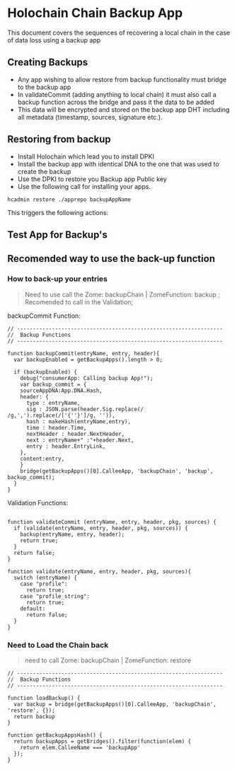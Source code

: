 # Holochain Chain Backup App
This document covers the sequences of recovering a local chain in the case of data loss using a backup app

## Creating Backups
- Any app wishing to allow restore from backup functionality must bridge to the backup app
- In validateCommit (adding anything to local chain) it must also call a backup function across the bridge and pass it the data to be added
- This data will be encrypted and stored on the backup app DHT including all metadata (timestamp, sources, signature etc.).


## Restoring from backup
- Install Holochain which lead you to install DPKI
- Install the backup app with identical DNA to the one that was used to create the backup
- Use the DPKI to restore you Backup app Public key
- Use the following call for installing your apps.  
```
hcadmin restore ./apprepo backupAppName
```
This triggers the following actions:

## Test App for Backup's

## Recomended way to use the back-up function

### How to back-up your entries

> Need to use call the Zome: backupChain | ZomeFunction: backup ;
> Recomended to call in the Validation;

backupCommit Function:
~~~
// -----------------------------------------------------------------
//  Backup Functions
// -----------------------------------------------------------------

function backupCommit(entryName, entry, header){
  var backupEnabled = getBackupApps().length > 0;

  if (backupEnabled) {
    debug("consumerApp: Calling backup App!");
    var backup_commit = {
    sourceAppDNA:App.DNA.Hash,
    header: {
      type : entryName,
      sig : JSON.parse(header.Sig.replace(/ /g,',').replace(/['{''}']/g, '')),
      hash : makeHash(entryName,entry),
      time : header.Time,
      nextHeader : header.NextHeader,
      next : entryName+" :"+header.Next,
      entry : header.EntryLink,
    },
    content:entry,
    }
    bridge(getBackupApps()[0].CalleeApp, 'backupChain', 'backup', backup_commit);
  }
}
~~~


Validation Functions:
~~~

function validateCommit (entryName, entry, header, pkg, sources) {
  if (validate(entryName, entry, header, pkg, sources)) {
    backup(entryName, entry, header);
    return true;
  }
  return false;
}

function validate(entryName, entry, header, pkg, sources){
  switch (entryName) {
    case "profile":
      return true;
    case "profile_string":
      return true;
    default:
      return false;
  }
}

~~~


### Need to Load the Chain back
> need to call Zome: backupChain | ZomeFunction: restore

~~~
// -----------------------------------------------------------------
//  Backup Functions
// -----------------------------------------------------------------

function loadBackup() {
  var backup = bridge(getBackupApps()[0].CalleeApp, 'backupChain', 'restore', {});
  return backup
}

function getBackupAppsHash() {
  return backupApps = getBridges().filter(function(elem) {
    return elem.CalleeName === 'backupApp'
  });
}
~~~
